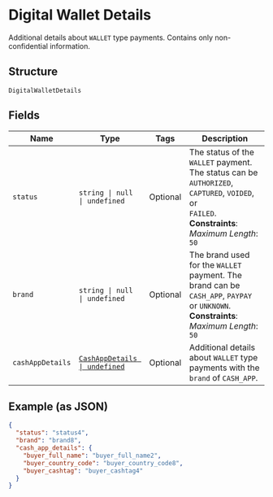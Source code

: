 
# Digital Wallet Details

Additional details about `WALLET` type payments. Contains only non-confidential information.

## Structure

`DigitalWalletDetails`

## Fields

| Name | Type | Tags | Description |
|  --- | --- | --- | --- |
| `status` | `string \| null \| undefined` | Optional | The status of the `WALLET` payment. The status can be `AUTHORIZED`, `CAPTURED`, `VOIDED`, or<br/>`FAILED`.<br/>**Constraints**: *Maximum Length*: `50` |
| `brand` | `string \| null \| undefined` | Optional | The brand used for the `WALLET` payment. The brand can be `CASH_APP`, `PAYPAY` or `UNKNOWN`.<br/>**Constraints**: *Maximum Length*: `50` |
| `cashAppDetails` | [`CashAppDetails \| undefined`](../models/cash-app-details.md) | Optional | Additional details about `WALLET` type payments with the `brand` of `CASH_APP`. |

## Example (as JSON)

```json
{
  "status": "status4",
  "brand": "brand8",
  "cash_app_details": {
    "buyer_full_name": "buyer_full_name2",
    "buyer_country_code": "buyer_country_code8",
    "buyer_cashtag": "buyer_cashtag4"
  }
}
```

